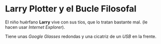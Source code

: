 # Larry Plotter y el Bucle Filosofal

El niño huérfano **Larry** vive con sus tíos, que lo tratan bastante mal.
(le hacen usar *Internet Explorer*).

Tiene unas *Google Glasses* redondas y una cicatriz de un *USB* en la frente.